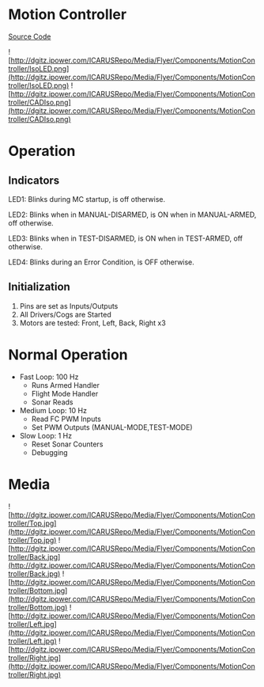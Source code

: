 # Motion Controller #

[Source Code](https://github.com/dgitz/icarus_mc)

![http://dgitz.ipower.com/ICARUSRepo/Media/Flyer/Components/MotionController/IsoLED.png](http://dgitz.ipower.com/ICARUSRepo/Media/Flyer/Components/MotionController/IsoLED.png)
![http://dgitz.ipower.com/ICARUSRepo/Media/Flyer/Components/MotionController/CADIso.png](http://dgitz.ipower.com/ICARUSRepo/Media/Flyer/Components/MotionController/CADIso.png)
# Operation #
## Indicators ##
LED1:  Blinks during MC startup, is off otherwise.

LED2: Blinks when in MANUAL-DISARMED, is ON when in MANUAL-ARMED, off otherwise.

LED3: Blinks when in TEST-DISARMED, is ON when in TEST-ARMED, off otherwise.

LED4: Blinks during an Error Condition, is OFF otherwise.

## Initialization ##
  1. Pins are set as Inputs/Outputs
  1. All Drivers/Cogs are Started
  1. Motors are tested: Front, Left, Back, Right x3

# Normal Operation #
  * Fast Loop: 100 Hz
    * Runs Armed Handler
    * Flight Mode Handler
    * Sonar Reads
  * Medium Loop: 10 Hz
    * Read FC PWM Inputs
    * Set PWM Outputs (MANUAL-MODE,TEST-MODE)
  * Slow Loop: 1 Hz
    * Reset Sonar Counters
    * Debugging

# Media #
![http://dgitz.ipower.com/ICARUSRepo/Media/Flyer/Components/MotionController/Top.jpg](http://dgitz.ipower.com/ICARUSRepo/Media/Flyer/Components/MotionController/Top.jpg)
![http://dgitz.ipower.com/ICARUSRepo/Media/Flyer/Components/MotionController/Back.jpg](http://dgitz.ipower.com/ICARUSRepo/Media/Flyer/Components/MotionController/Back.jpg)
![http://dgitz.ipower.com/ICARUSRepo/Media/Flyer/Components/MotionController/Bottom.jpg](http://dgitz.ipower.com/ICARUSRepo/Media/Flyer/Components/MotionController/Bottom.jpg)
![http://dgitz.ipower.com/ICARUSRepo/Media/Flyer/Components/MotionController/Left.jpg](http://dgitz.ipower.com/ICARUSRepo/Media/Flyer/Components/MotionController/Left.jpg)
![http://dgitz.ipower.com/ICARUSRepo/Media/Flyer/Components/MotionController/Right.jpg](http://dgitz.ipower.com/ICARUSRepo/Media/Flyer/Components/MotionController/Right.jpg)